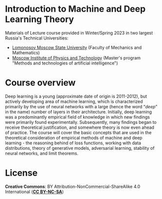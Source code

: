 # Introduction to Machine and Deep Learning Theory
Materials of Lecture course provided in Winter/Spring 2023 in two largest Russia's Technical Universities:
* [Lomonosov Moscow State University](https://www.msu.ru/en/) (Faculty of Mechanics and Mathematics)
* [Moscow Institute of Physics and Technology](https://en.wikipedia.org/wiki/Moscow_Institute_of_Physics_and_Technology) (Master's program "Methods and technologies of artificial intelligence")

# Course overview
Deep learning is a young (approximate date of origin is 2011-2012), but actively developing area of machine learning, which is characterized primarily by the use of neural networks with a large (hence the word “_deep_” in the name) number of layers in their architecture. Initially, deep learning was a predominantly empirical field of knowledge in which new findings were primarily found experimentally. Subsequently, many findings began to receive theoretical justification, and somewhere theory is now even ahead of practice. The course will cover the basic concepts that are used in the theoretical consideration of empirical methods of machine and deep learning - the reasoning behind of loss functions, working with data distributions, theory of generative models, adversarial learning, stability of neural networks, and limit theorems.

# License
**Creative Commons**: BY Attribution-NonCommercial-ShareAlike 4.0 International ([**CC BY-NC-SA**](https://creativecommons.org/licenses/by-nc-sa/4.0/legalcode))
